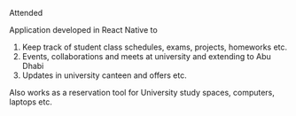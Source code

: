 Attended

Application developed in React Native to 
1. Keep track of student class schedules, exams, projects, homeworks etc.
2. Events, collaborations and meets at university and extending to Abu Dhabi
3. Updates in university canteen and offers etc.

Also works as a reservation tool for University study spaces, computers, laptops etc.





